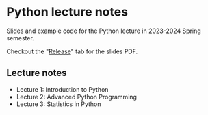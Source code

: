 # Python lecture notes

Slides and example code for the Python lecture in 2023-2024 Spring semester.

Checkout the "[Release](https://github.com/HuangFuSL/python-lec/releases)" tab for the slides PDF.

## Lecture notes

* Lecture 1: Introduction to Python
* Lecture 2: Advanced Python Programming
* Lecture 3: Statistics in Python
